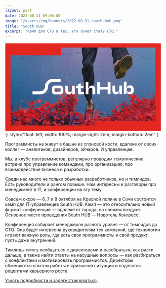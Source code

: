 ```yaml
---
layout: post
date: 2022-08-31 09:00:00
image: "/assets/img/banners/2022-08-31-south-hub.png"
title: "South HUB"
excerpt: "Кэмп для CTO и тех, кто хочет стать CTO."
---
```


![South HUB 2022](/assets/img/banners/2022-08-31-south-hub.png){: style="float: left; width: 100%; margin-right: 2em; margin-bottom: 2em" }

Программисты не живут в башне из слоновой кости, вдалеке от своих коллег — аналитиков, дизайнеров, эйчаров. И управленцев.

Мы, в клубе программистов, регулярно проводим тематические встречи про управление командами, про организацию, про взаимодействие бизнеса и разработки.

Среди нас много не только обычных разработчиков, но и тимлидов. Есть руководители и рангом повыше.
Нам интересны и разговоры про менеджмент в IT, и конференции на эту тему.

Совсем скоро — 6, 7 и 8 октября на Красной поляне в Сочи состоится кэмп для IT-управленцев South HUB. Кэмп — это относительно новый формат конференций — вдалеке от города, на свежем воздухе. Основное место проведения South HUB — Новотель Конгресс.

Конференция собирает менеджеров разного уровня — от тимлидов до CTO. Она будет интересна руководителям тех компаний, где технологии играют важную роль, где есть свои программисты и свой продукт, пусть даже внутренний.

Тимлиды смогу пообщаться с директорами и разобраться, как расти дальше, а также найти ответы на насущные вопросы — как разбираться с конфликтами и мотивировать программистов. Директоры обменяются опытом работы в кризисной ситуации и поделятся рецептами карьерного роста.

[Узнать подробности и зарегистрироваться](https://southhub.ru).

